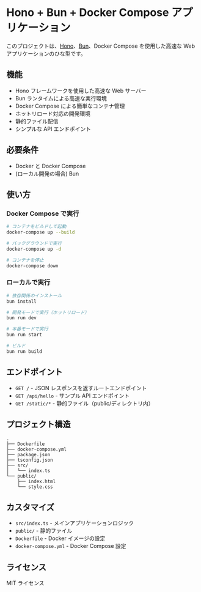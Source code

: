 # Hono + Bun + Docker Compose アプリケーション

このプロジェクトは、[Hono](https://honojs.dev/)、[Bun](https://bun.sh/)、Docker Compose を使用した高速な Web アプリケーションのひな型です。

## 機能

- Hono フレームワークを使用した高速な Web サーバー
- Bun ランタイムによる高速な実行環境
- Docker Compose による簡単なコンテナ管理
- ホットリロード対応の開発環境
- 静的ファイル配信
- シンプルな API エンドポイント

## 必要条件

- Docker と Docker Compose
- (ローカル開発の場合) Bun

## 使い方

### Docker Compose で実行

```bash
# コンテナをビルドして起動
docker-compose up --build

# バックグラウンドで実行
docker-compose up -d

# コンテナを停止
docker-compose down
```

### ローカルで実行

```bash
# 依存関係のインストール
bun install

# 開発モードで実行（ホットリロード）
bun run dev

# 本番モードで実行
bun run start

# ビルド
bun run build
```

## エンドポイント

- `GET /` - JSON レスポンスを返すルートエンドポイント
- `GET /api/hello` - サンプル API エンドポイント
- `GET /static/*` - 静的ファイル（public/ディレクトリ内）

## プロジェクト構造

```
.
├── Dockerfile
├── docker-compose.yml
├── package.json
├── tsconfig.json
├── src/
│   └── index.ts
└── public/
    ├── index.html
    └── style.css
```

## カスタマイズ

- `src/index.ts` - メインアプリケーションロジック
- `public/` - 静的ファイル
- `Dockerfile` - Docker イメージの設定
- `docker-compose.yml` - Docker Compose 設定

## ライセンス

MIT ライセンス
